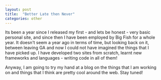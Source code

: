 ```yaml
---
layout: post
title:  "Better Late then Never"
categories: other
---
```


Its been a year since I released my first - and lets be honest - very basic personal site, and since then I have been employed by Big Fish for a whole year. It doesn't seem a year ago in terms of time, but looking back on it, between leaving GA and now I could not have imagined the things that I have picked up. I have developed two sites from scratch, learnt new frameworks and languages - writing code in all of them!

Anyway, I am going to try my hand at a blog on the things that I am working on and things that I think are pretty cool around the web. Stay tuned!